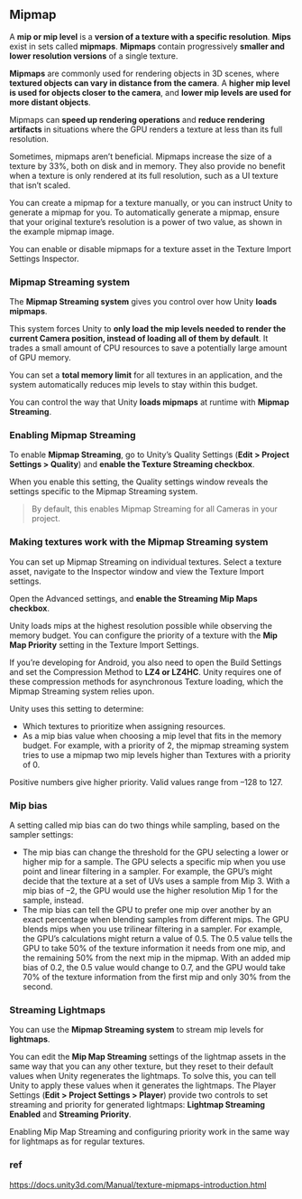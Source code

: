 ## Mipmap
A **mip or mip level** is a **version of a texture with a specific resolution**. 
**Mips** exist in sets called **mipmaps**. 
**Mipmaps** contain progressively **smaller and lower resolution versions** of a single texture.

**Mipmaps** are commonly used for rendering objects in 3D scenes, where **textured objects can vary in distance from the camera**. A **higher mip level is used for objects closer to the camera**, and **lower mip levels are used for more distant objects**.

Mipmaps can **speed up rendering operations** and **reduce rendering artifacts** in situations where the GPU renders a texture at less than its full resolution.

Sometimes, mipmaps aren’t beneficial. Mipmaps increase the size of a texture by 33%, both on disk and in memory. They also provide no benefit when a texture is only rendered at its full resolution, such as a UI texture that isn’t scaled.

You can create a mipmap for a texture manually, or you can instruct Unity to generate a mipmap for you. To automatically generate a mipmap, ensure that your original texture’s resolution is a power of two value, as shown in the example mipmap image.

You can enable or disable mipmaps for a texture asset in the Texture Import Settings Inspector.

### Mipmap Streaming system
The **Mipmap Streaming system** gives you control over how Unity **loads mipmaps**.

This system forces Unity to **only load the mip levels needed to render the current Camera
 position, instead of loading all of them by default**. It trades a small amount of CPU resources to save a potentially large amount of GPU memory.

You can set a **total memory limit** for all textures in an application, and the system automatically reduces mip levels to stay within this budget.

You can control the way that Unity **loads mipmaps** at runtime with **Mipmap Streaming**.

### Enabling Mipmap Streaming

To enable **Mipmap Streaming**, go to Unity’s Quality Settings (**Edit > Project Settings > Quality**) and **enable the Texture Streaming checkbox**.

When you enable this setting, the Quality settings window reveals the settings specific to the Mipmap Streaming system.

> By default, this enables Mipmap Streaming for all Cameras in your project.

### Making textures work with the Mipmap Streaming system
You can set up Mipmap Streaming on individual textures. Select a texture asset, navigate to the Inspector window and view the Texture Import settings. 

Open the Advanced settings, and **enable the Streaming Mip Maps checkbox**.

Unity loads mips at the highest resolution possible while observing the memory budget. You can configure the priority of a texture with the **Mip Map Priority** setting in the Texture Import Settings.

If you’re developing for Android, you also need to open the Build Settings and set the Compression Method to **LZ4 or LZ4HC**. Unity requires one of these compression methods for asynchronous Texture loading, which the Mipmap Streaming system relies upon.

Unity uses this setting to determine:

-   Which textures to prioritize when assigning resources.
-   As a mip bias value when choosing a mip level that fits in the memory budget. For example, with a priority of 2, the mipmap streaming system tries to use a mipmap two mip levels higher than Textures with a priority of 0.

Positive numbers give higher priority. Valid values range from –128 to 127.


### Mip bias
A setting called mip bias can do two things while sampling, based on the sampler settings:

-   The mip bias can change the threshold for the GPU selecting a lower or higher mip for a sample. The GPU selects a specific mip when you use point and linear filtering in a sampler. For example, the GPU’s might decide that the texture at a set of UVs uses a sample from Mip 3. With a mip bias of –2, the GPU would use the higher resolution Mip 1 for the sample, instead.
-   The mip bias can tell the GPU to prefer one mip over another by an exact percentage when blending samples from different mips. The GPU blends mips when you use trilinear filtering in a sampler. For example, the GPU’s calculations might return a value of 0.5. The 0.5 value tells the GPU to take 50% of the texture information it needs from one mip, and the remaining 50% from the next mip in the mipmap. With an added mip bias of 0.2, the 0.5 value would change to 0.7, and the GPU would take 70% of the texture information from the first mip and only 30% from the second.



### Streaming Lightmaps
You can use the **Mipmap Streaming system** to stream mip levels for **lightmaps**.

You can edit the **Mip Map Streaming** settings of the lightmap assets in the same way that you can any other texture, but they reset to their default values when Unity regenerates the lightmaps. To solve this, you can tell Unity to apply these values when it generates the lightmaps. The Player Settings
 (**Edit > Project Settings > Player**) provide two controls to set streaming and priority for generated lightmaps: **Lightmap Streaming Enabled** and **Streaming Priority**.

Enabling Mip Map Streaming and configuring priority work in the same way for lightmaps as for regular textures.


### ref
https://docs.unity3d.com/Manual/texture-mipmaps-introduction.html
